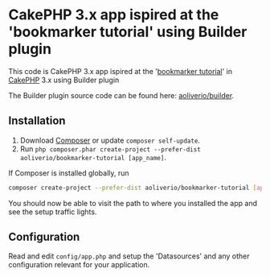 # CakePHP 3.x app ispired at the 'bookmarker tutorial' using Builder plugin

This code is CakePHP 3.x app ispired at the '[bookmarker tutorial](http://book.cakephp.org/3.0/en/tutorials-and-examples/bookmarks/intro.html)' in [CakePHP](http://cakephp.org) 3.x using Builder plugin

The Builder plugin source code can be found here: [aoliverio/builder](https://github.com/aoliverio/builder).

## Installation

1. Download [Composer](http://getcomposer.org/doc/00-intro.md) or update `composer self-update`.
2. Run `php composer.phar create-project --prefer-dist aoliverio/bookmarker-tutorial [app_name]`.

If Composer is installed globally, run
```bash
composer create-project --prefer-dist aoliverio/bookmarker-tutorial [app_name]
```

You should now be able to visit the path to where you installed the app and see
the setup traffic lights.

## Configuration

Read and edit `config/app.php` and setup the 'Datasources' and any other configuration relevant for your application.